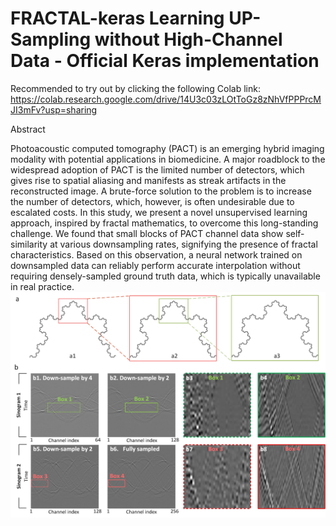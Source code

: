 # FRACTAL-keras Learning UP-Sampling without High-Channel Data - Official Keras implementation 
Recommended to try out by clicking the following Colab link: https://colab.research.google.com/drive/14U3c03zLOtToGz8zNhVfPPPrcMJI3mFv?usp=sharing

Abstract

Photoacoustic computed tomography (PACT) is an emerging hybrid imaging modality with potential applications in biomedicine. A major roadblock to the widespread adoption of PACT is the limited number of detectors, which gives rise to spatial aliasing and manifests as streak artifacts in the reconstructed image. A brute-force solution to the problem is to increase the number of detectors, which, however, is often undesirable due to escalated costs. In this study, we present a novel unsupervised learning approach, inspired by fractal mathematics, to overcome this long-standing challenge. We found that small blocks of PACT channel data show self-similarity at various downsampling rates, signifying the presence of fractal characteristics. Based on this observation, a neural network trained on downsampled data can reliably perform accurate interpolation without requiring densely-sampled ground truth data, which is typically unavailable in real practice. 
![Explanation for FRACTAL](https://github.com/FangZuo123/FRACTAL-keras/blob/main/img/Figure2.jpg?raw=true)
